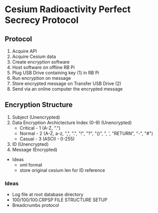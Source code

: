 # Cesium Radioactivity Perfect Secrecy Protocol #
## Protocol ##
1.  Acquire API
2.  Acquire Cesium data
3.  Create encryption software
4.  Host software on offline RB Pi
5.  Plug USB Drive containing key (1) in RB Pi
6.  Run encryption on message
7.  Store encrypted message on Transfer USB Drive (2)
8.  Send via an online computer the encrypted message

## Encryption Structure ##
1.  Subject (Unencrypted)
2.  Data Encryption Archictecture Index (0-9)
 (Unencrypted)
    -   Critical - 1 (A-Z, ".")
    -   Normal - 2 (A-Z, a-z, ",", ".", "!", "?", "()", ", ', "RETURN", "-", "#")
    -   Casual - 3 (ASCII - 0-255)
3.  ID (Unencrypted)
4.  Message (Encrypted)
-   Ideas
    -   xml format
    -   store original cesium len for ID reference

### Ideas ###
-   Log file at root database directory
-   100/100/100.CRPSP FILE STRUCTURE SETUP
-   Breadcrumbs protocol
